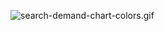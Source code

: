 

![search-demand-chart-colors.gif](https://efficientera.com/content/images/blog/2015/09/search-demand-chart-colors.gif)
